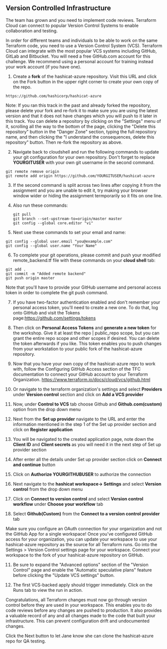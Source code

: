 ## Version Controlled Infrastructure

The team has grown and you need to implement code reviews. Terraform Cloud can connect to popular Version Control Systems to enable collaboration and testing.

In order for different teams and individuals to be able to work on the same Terraform code, you need to use a Version Control System (VCS). Terraform Cloud can integrate with the most popular VCS systems including GitHub, GitLab and Bitbucket.
You will need a free GitHub.com account for this challenge. We recommend using a personal account for training instead your work account (if you have one).
 
 
 1. Create a **fork** of the hashicat-azure repository. Visit this URL and click on the Fork button in the upper right corner to create your own copy of the repo.
   ```
   https://github.com/hashicorp/hashicat-azure
   ```
   
   Note: If you ran this track in the past and already forked the repository, please delete your fork and re-fork it to make sure you are using the latest version and that it does not have changes which you will push to it later in this track. You can delete a repository by clicking on the "Settings" menu of it, scrolling all the way to the bottom of the page, clicking the "Delete this repository" button in the "Danger Zone" section, typing the full repository name, and then clicking the "I understand the consequences, delete this repository" button. Then re-fork the repository as above.

2. Navigate back to cloudshell and run the following commands to update your git configuration for your own repository. Don't forget to replace **YOURGITUSER** with your own git username in the second command.

  ```
  git remote remove origin
  git remote add origin https://github.com/YOURGITUSER/hashicat-azure
  ```

3. If the second command is split across two lines after copying it from the assignment and you are unable to edit it, try making your browser window wider or hiding the assignment termporarily so it fits on one line.

4. Also run these commands:
   ```
   git pull
   git branch --set-upstream-to=origin/master master
   git config --global core.editor "vi"
   ```

5. Next use these commands to set your email and name:

```
git config --global user.email "you@example.com"
git config --global user.name "Your Name"
```

6. To complete your git operations, please commit and push your modified remote_backend.tf file with these commands on your **cloud shell** tab:
```
git add .
git commit -m "Added remote backend"
git push origin master
```
Note that you'll have to provide your GitHub username and personal access token in order to complete the git push command.

7. If you have two-factor authentication enabled and don't remember your personal access token, you'll need to create a new one. To do that, log onto GitHub and visit the Tokens page:https://github.com/settings/tokens

8. Then click on **Personal Access Tokens** and **generate a new token** for the workshop. Give it at least the repo | public_repo scope, but you can grant the entire repo scope and other scopes if desired. You can delete the token afterwards if you like. This token enables you to push changes from your workstation to your public fork of the hashicat-azure repository.

9. Now that you have your own copy of the hashicat-azure repo to work with, follow the Configuring GitHub Access section of the TFC documentation to connect your GitHub account to your Terraform Organization.
https://www.terraform.io/docs/cloud/vcs/github.html

10. Or navigate to the terraform organization's settings and select **Providers** under **Version control** section and click on **Add a VCS provider** 

11. Now, under **Control to VCS** tab choose Github and **Github.com(custom)** option from the drop down menu

12. Next from the **Set up provider** navigate to the URL and enter the information mentioned in the step 1 of the Set up provider section and click on **Register application**

13. You will be navigated to the created application page, note down the **Client ID** and **Client secrets** as you will need it in the next step of Set up provider section

14. After enter all the details under Set up provider section click on **Connect and continue** button

15. Click on **Authorize YOURGITHUBUSER** to authorize the connection

16. Next navigate to the **hashicat workspace-> Settings** and select **Version control** from the drop down menu

17. Click on **Connect to version control** and select **Version control workflow** under **Choose your workflow** tab

18. Select **Github(Custom)** from the **Connect to a version control provider** tab

Make sure you configure an OAuth connection for your organization and not the GitHub App for a single workspace! Once you've configured GitHub access for your organization, you can update your workspace to use your hashicat-azure repository as the source for all Terraform runs. Go into the Settings > Version Control settings page for your workspace. Connect your workspace to the fork of your hashicat-azure repository on GitHub.

11. Be sure to expand the "Advanced options" section of the "Version Control" page and enable the "Automatic speculative plans" feature before clicking the "Update VCS settings" button.

12. The first VCS-backed apply should trigger immediately. Click on the Runs tab to view the run in action.

Congratulations, all Terraform changes must now go through version control before they are used in your workspace. This enables you to do code reviews before any changes are pushed to production. It also provides a valuable record of any and all changes made to the code that built your infrastructure. This can prevent configuration drift and undocumented changes.


Click the Next button to let Jane know she can clone the hashicat-azure repo for QA testing.

